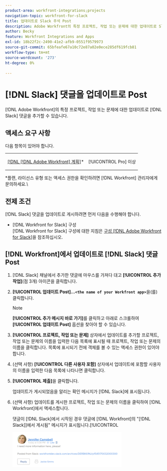 ```yaml
---
product-area: workfront-integrations;projects
navigation-topic: workfront-for-slack
title: 업데이트로 Slack 주석 Post
description: Adobe Workfront의 특정 프로젝트, 작업 또는 문제에 대한 업데이트로 Slack 주석을 추가할 수 있습니다.
author: Becky
feature: Workfront Integrations and Apps
exl-id: 18b22f2c-2490-41e2-afb9-0551f9579973
source-git-commit: 65bfeafe67a10c72e87a02e0ece285df619fcb81
workflow-type: tm+mt
source-wordcount: '273'
ht-degree: 0%

---
```


# [!DNL Slack] 댓글을 업데이트로 Post

[!DNL Adobe Workfront]의 특정 프로젝트, 작업 또는 문제에 대한 업데이트로 [!DNL Slack] 댓글을 추가할 수 있습니다.

## 액세스 요구 사항

다음 항목이 있어야 합니다.

<table style="table-layout:auto"> 
 <col> 
 </col> 
 <col> 
 </col> 
 <tbody> 
  <tr> 
   <td role="rowheader"><a href="https://www.workfront.com/plans" target="_blank">[!DNL [!DNL Adobe Workfront] 계획]</a>*</td> 
   <td> <p>[!UICONTROL Pro] 이상</p> </td> 
  </tr> 
 </tbody> 
</table>

&#42;플랜, 라이선스 유형 또는 액세스 권한을 확인하려면 [!DNL Workfront] 관리자에게 문의하세요.\

## 전제 조건

[!DNL Slack] 댓글을 업데이트로 게시하려면 먼저 다음을 수행해야 합니다.

* [!DNL Workfront for Slack] 구성\
   [!DNL Workfront for Slack] 구성에 대한 지침은 [구성 [!DNL Adobe Workfront for Slack]](../../workfront-integrations-and-apps/using-workfront-with-slack/configure-workfront-for-slack.md)을 참조하십시오.

## [!DNL Workfront]에서 업데이트로 [!DNL Slack] 댓글 Post

1. [!DNL Slack] 채널에서 추가한 댓글에 마우스를 가져다 대고 **[!UICONTROL 추가 작업]**(점 3개) 아이콘을 클릭합니다.

1. **[!UICONTROL 업데이트 Post]...`<the name of your Workfront app>`**&#x200B;을(를) 클릭합니다.

   >[!NOTE]
   >
   >**[!UICONTROL 추가 메시지 바로 가기]**&#x200B;를 클릭하고 아래로 스크롤하여 **[!UICONTROL 업데이트 Post]** 옵션을 찾아야 할 수 있습니다.
   >
   >
1. **[!UICONTROL 프로젝트, 작업 또는 문제]** 상자에서 업데이트를 추가할 프로젝트, 작업 또는 문제의 이름을 입력한 다음 목록에 표시될 때 프로젝트, 작업 또는 문제의 이름을 클릭합니다. 목록에 표시되기 전에 객체를 볼 수 있는 액세스 권한이 있어야 합니다.
1. (선택 사항) **[!UICONTROL 다른 사용자 포함]** 상자에서 업데이트에 포함할 사용자의 이름을 입력한 다음 목록에 나타나면 클릭합니다.
1. **[!UICONTROL 제출]**&#x200B;을 클릭합니다.

   업데이트가 게시되었음을 알리는 확인 메시지가 [!DNL Slack]에 표시됩니다.

1. (선택 사항) 업데이트를 게시한 프로젝트, 작업 또는 문제의 이름을 클릭하여 [!DNL Workfront]에서 액세스합니다.

   댓글이 [!DNL Slack]에서 시작된 경우 댓글에 [!DNL Workfront]의 &quot;[!DNL Slack]]에서 게시됨&quot; 메시지가 표시됩니다.[!UICONTROL 

   ![](assets/slack-update-posted-from-slack-350x112.png)
